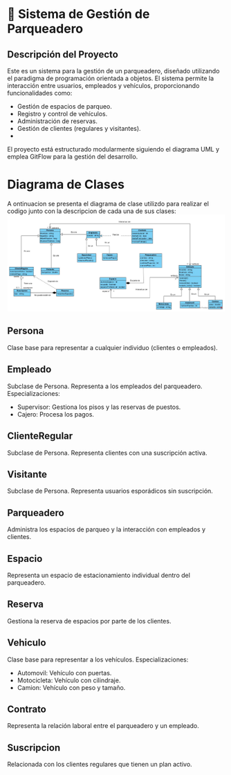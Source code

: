 # 🚗 Sistema de Gestión de Parqueadero
## Descripción del Proyecto
Este es un sistema para la gestión de un parqueadero, diseñado utilizando el paradigma de programación orientada a objetos. El sistema permite la interacción entre usuarios, empleados y vehículos, proporcionando funcionalidades como:

- Gestión de espacios de parqueo.
- Registro y control de vehículos.
- Administración de reservas.
- Gestión de clientes (regulares y visitantes).
- 
El proyecto está estructurado modularmente siguiendo el diagrama UML y emplea GitFlow para la gestión del desarrollo.
# Diagrama de Clases
A ontinuacion se presenta el diagrama de clase utilizdo para realizar el codigo junto con la descripcion de cada una de sus clases:
![Parqueadero](parqueadero.png)
## Persona

Clase base para representar a cualquier individuo (clientes o empleados).
## Empleado

Subclase de Persona. Representa a los empleados del parqueadero.
Especializaciones:
- Supervisor: Gestiona los pisos y las reservas de puestos.
- Cajero: Procesa los pagos.
## ClienteRegular

Subclase de Persona. Representa clientes con una suscripción activa.
## Visitante

Subclase de Persona. Representa usuarios esporádicos sin suscripción.
## Parqueadero

Administra los espacios de parqueo y la interacción con empleados y clientes.
## Espacio

Representa un espacio de estacionamiento individual dentro del parqueadero.
## Reserva

Gestiona la reserva de espacios por parte de los clientes.
## Vehiculo

Clase base para representar a los vehículos.
Especializaciones:
- Automovil: Vehículo con puertas.
- Motocicleta: Vehículo con cilindraje.
- Camion: Vehículo con peso y tamaño.
## Contrato

Representa la relación laboral entre el parqueadero y un empleado.
## Suscripcion

Relacionada con los clientes regulares que tienen un plan activo.

